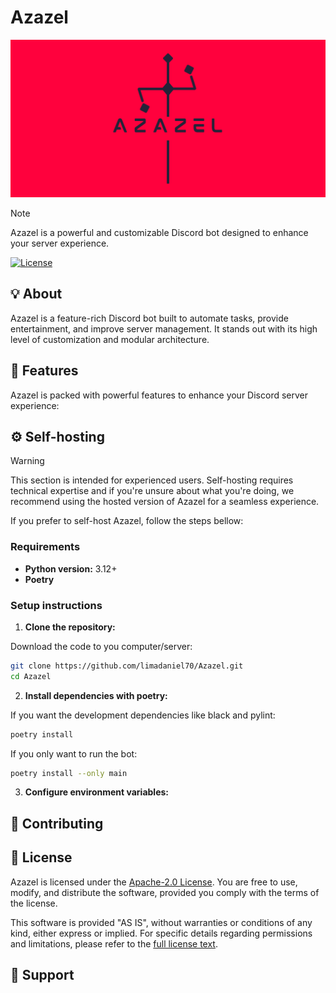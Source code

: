 # Azazel

![Azazel Banner](/res/BANNER-GITHUB.png)

> [!NOTE]
> Azazel is a powerful and customizable Discord bot designed to enhance your server experience.

[![License](https://img.shields.io/badge/License-Apache_2.0-blue.svg)](https://opensource.org/licenses/Apache-2.0)

## :bulb: About

Azazel is a feature-rich Discord bot built to automate tasks, provide entertainment, and improve server management. It stands out with its high level of customization and modular architecture.

## :star2: Features

Azazel is packed with powerful features to enhance your Discord server experience:

## :gear: Self-hosting

> [!WARNING]
> This section is intended for experienced users. Self-hosting requires technical expertise and if you're unsure about what you're doing, we recommend using the hosted version of Azazel for a seamless experience.

If you prefer to self-host Azazel, follow the steps bellow:

### Requirements

- **Python version:** 3.12+
- **Poetry**

### Setup instructions

1. **Clone the repository:**

Download the code to you computer/server:

```bash
git clone https://github.com/limadaniel70/Azazel.git
cd Azazel
```

2. **Install dependencies with poetry:**

If you want the development dependencies like black and pylint:

```bash
poetry install
```

If you only want to run the bot:

```bash
poetry install --only main
```

3. **Configure environment variables:**

## :handshake: Contributing

## :scroll: License

Azazel is licensed under the [Apache-2.0 License](http://www.apache.org/licenses/LICENSE-2.0).
You are free to use, modify, and distribute the software, provided you comply with the terms of the license.

This software is provided "AS IS", without warranties or conditions of any kind, either express or implied. For specific details regarding permissions and limitations, please refer to the [full license text](http://www.apache.org/licenses/LICENSE-2.0).

## :speech_balloon: Support
